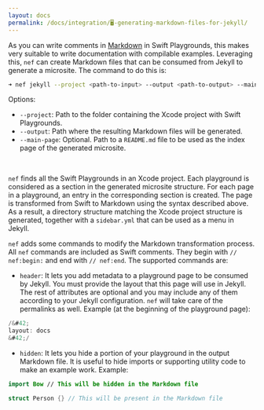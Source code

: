 ```yaml
---
layout: docs
permalink: /docs/integration/🖥-generating-markdown-files-for-jekyll/
---
```


 As you can write comments in [Markdown](https://developer.apple.com/library/archive/documentation/Xcode/Reference/xcode_markup_formatting_ref/index.html) in Swift Playgrounds, this makes very suitable to write documentation with compilable examples.
 Leveraging this, `nef` can create Markdown files that can be consumed from Jekyll to generate a microsite. The command to do this is:
 
 ```bash
 ➜ nef jekyll --project <path-to-input> --output <path-to-output> --main-page <path-to-index>
 ```
 
 Options:
 
 - `--project`: Path to the folder containing the Xcode project with Swift Playgrounds.
 - `--output`: Path where the resulting Markdown files will be generated.
 - `--main-page`: Optional. Path to a `README.md` file to be used as the index page of the generated microsite.
 
 &nbsp;
 
 `nef` finds all the Swift Playgrounds in an Xcode project. Each playground is considered as a section in the generated microsite structure. For each page in a playground, an entry in the corresponding section is created. The page is transformed from Swift to Markdown using the syntax described above. As a result, a directory structure matching the Xcode project structure is generated, together with a `sidebar.yml` that can be used as a menu in Jekyll.
 
 `nef` adds some commands to modify the Markdown transformation process. All `nef` commands are included as Swift comments. They begin with `// nef:begin:` and end with `// nef:end`. The supported commands are:
 
 - `header`: It lets you add metadata to a playground page to be consumed by Jekyll. You must provide the layout that this page will use in Jekyll. The rest of attributes are optional and you may include any of them according to your Jekyll configuration. `nef` will take care of the permalinks as well. Example (at the beginning of the playground page):
 
 ```swift
 /&#42;
 layout: docs
 &#42;/
 ```
 
 - `hidden`: It lets you hide a portion of your playground in the output Markdown file. It is useful to hide imports or supporting utility code to make an example work. Example:
 
 ```swift
 import Bow // This will be hidden in the Markdown file
 
 struct Person {} // This will be present in the Markdown file
 ```

